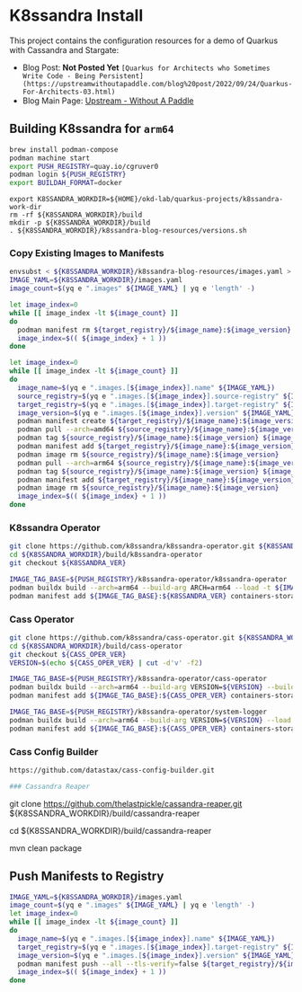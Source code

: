 # K8ssandra Install

This project contains the configuration resources for a demo of Quarkus with Cassandra and Stargate:

* Blog Post: __Not Posted Yet__ `[Quarkus for Architects who Sometimes Write Code - Being Persistent](https://upstreamwithoutapaddle.com/blog%20post/2022/09/24/Quarkus-For-Architects-03.html)`
* Blog Main Page: [Upstream - Without A Paddle](https://upstreamwithoutapaddle.com/)

## Building K8ssandra for `arm64`

```bash
brew install podman-compose
podman machine start
export PUSH_REGISTRY=quay.io/cgruver0
podman login ${PUSH_REGISTRY}
export BUILDAH_FORMAT=docker
```

```
export K8SSANDRA_WORKDIR=${HOME}/okd-lab/quarkus-projects/k8ssandra-work-dir
rm -rf ${K8SSANDRA_WORKDIR}/build
mkdir -p ${K8SSANDRA_WORKDIR}/build
. ${K8SSANDRA_WORKDIR}/k8ssandra-blog-resources/versions.sh
```

### Copy Existing Images to Manifests

```bash
envsubst < ${K8SSANDRA_WORKDIR}/k8ssandra-blog-resources/images.yaml > ${K8SSANDRA_WORKDIR}/images.yaml
IMAGE_YAML=${K8SSANDRA_WORKDIR}/images.yaml
image_count=$(yq e ".images" ${IMAGE_YAML} | yq e 'length' -)

let image_index=0
while [[ image_index -lt ${image_count} ]]
do
  podman manifest rm ${target_registry}/${image_name}:${image_version}
  image_index=$(( ${image_index} + 1 ))
done

let image_index=0
while [[ image_index -lt ${image_count} ]]
do
  image_name=$(yq e ".images.[${image_index}].name" ${IMAGE_YAML})
  source_registry=$(yq e ".images.[${image_index}].source-registry" ${IMAGE_YAML})
  target_registry=$(yq e ".images.[${image_index}].target-registry" ${IMAGE_YAML})
  image_version=$(yq e ".images.[${image_index}].version" ${IMAGE_YAML})
  podman manifest create ${target_registry}/${image_name}:${image_version}
  podman pull --arch=amd64 ${source_registry}/${image_name}:${image_version}
  podman tag ${source_registry}/${image_name}:${image_version} ${image_name}:amd64
  podman manifest add ${target_registry}/${image_name}:${image_version} containers-storage:localhost/${image_name}:amd64
  podman image rm ${source_registry}/${image_name}:${image_version}
  podman pull --arch=arm64 ${source_registry}/${image_name}:${image_version}
  podman tag ${source_registry}/${image_name}:${image_version} ${image_name}:arm64
  podman manifest add ${target_registry}/${image_name}:${image_version} containers-storage:localhost/${image_name}:arm64
  podman image rm ${source_registry}/${image_name}:${image_version}
  image_index=$(( ${image_index} + 1 ))
done


```

### K8ssandra Operator

```bash
git clone https://github.com/k8ssandra/k8ssandra-operator.git ${K8SSANDRA_WORKDIR}/build/k8ssandra-operator
cd ${K8SSANDRA_WORKDIR}/build/k8ssandra-operator
git checkout ${K8SSANDRA_VER}

IMAGE_TAG_BASE=${PUSH_REGISTRY}/k8ssandra-operator/k8ssandra-operator
podman buildx build --arch=arm64 --build-arg ARCH=arm64 --load -t ${IMAGE_TAG_BASE}:arm64 .
podman manifest add ${IMAGE_TAG_BASE}:${K8SSANDRA_VER} containers-storage:${IMAGE_TAG_BASE}:arm64
```

### Cass Operator

```bash
git clone https://github.com/k8ssandra/cass-operator.git ${K8SSANDRA_WORKDIR}/build/cass-operator
cd ${K8SSANDRA_WORKDIR}/build/cass-operator
git checkout ${CASS_OPER_VER}
VERSION=$(echo ${CASS_OPER_VER} | cut -d'v' -f2)

IMAGE_TAG_BASE=${PUSH_REGISTRY}/k8ssandra-operator/cass-operator
podman buildx build --arch=arm64 --build-arg VERSION=${VERSION} --build-arg ARCH=arm64 --load -t ${IMAGE_TAG_BASE}:arm64 . 
podman manifest add ${IMAGE_TAG_BASE}:${CASS_OPER_VER} containers-storage:${IMAGE_TAG_BASE}:arm64

IMAGE_TAG_BASE=${PUSH_REGISTRY}/k8ssandra-operator/system-logger
podman buildx build --arch=arm64 --build-arg VERSION=${VERSION} --load -t ${IMAGE_TAG_BASE}:arm64  -f logger.Dockerfile . 
podman manifest add ${IMAGE_TAG_BASE}:${CASS_OPER_VER} containers-storage:${IMAGE_TAG_BASE}:arm64
```

### Cass Config Builder

```bash
https://github.com/datastax/cass-config-builder.git

### Cassandra Reaper

```
git clone https://github.com/thelastpickle/cassandra-reaper.git ${K8SSANDRA_WORKDIR}/build/cassandra-reaper

cd ${K8SSANDRA_WORKDIR}/build/cassandra-reaper

mvn clean package

## Push Manifests to Registry

```bash
IMAGE_YAML=${K8SSANDRA_WORKDIR}/images.yaml
image_count=$(yq e ".images" ${IMAGE_YAML} | yq e 'length' -)
let image_index=0
while [[ image_index -lt ${image_count} ]]
do
  image_name=$(yq e ".images.[${image_index}].name" ${IMAGE_YAML})
  target_registry=$(yq e ".images.[${image_index}].target-registry" ${IMAGE_YAML})
  image_version=$(yq e ".images.[${image_index}].version" ${IMAGE_YAML})
  podman manifest push --all --tls-verify=false ${target_registry}/${image_name}:${image_version}  ${target_registry}/${image_name}:${image_version}
  image_index=$(( ${image_index} + 1 ))
done
```

